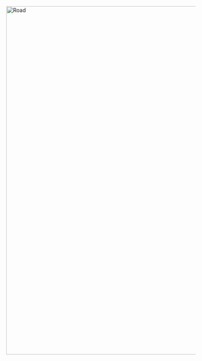 <img width="928" alt="Road" src="https://github.com/Aravindreddy-k/Excel-Dashboards/assets/113081704/a76e3b59-5dac-4c8e-9c80-619e10c29f60">

